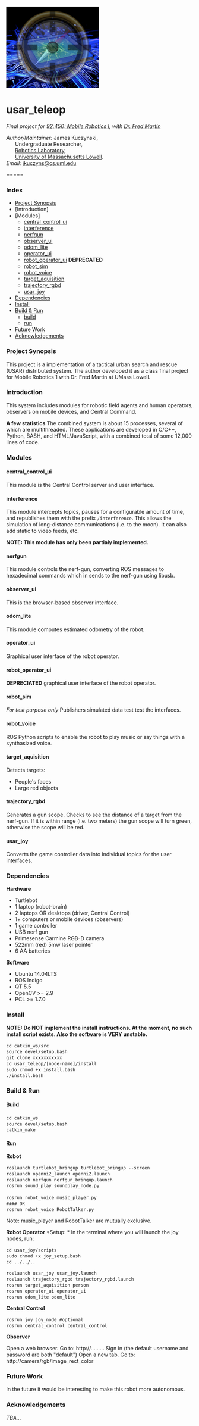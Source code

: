 ![Logo](https://github.com/DeepBlue14/usar_system/blob/master/operator_ui/res/icon_small.png)

# usar_teleop
*Final project for [92.450: Mobile Robotics I][3], with [Dr. Fred Martin][4]*

*Author/Maintainer:* James Kuczynski,  
&nbsp;&nbsp;&nbsp;&nbsp;&nbsp;&nbsp;Undergraduate Researcher,  
&nbsp;&nbsp;&nbsp;&nbsp;&nbsp;&nbsp;[Robotics Laboratory][1],  
&nbsp;&nbsp;&nbsp;&nbsp;&nbsp;&nbsp;[University of Massachusetts Lowell][2].  
*Email:* jkuczyns@cs.uml.edu

=====


### **Index**
- [Project Synopsis](#project_synopsis)
- [Introduction]
- [Modules]
  - [central_control_ui](#central_control_ui)
  - [interference](#interference)
  - [nerfgun](#nerfgun)
  - [observer_ui](#observer_ui)
  - [odom_lite](#odom_lite)
  - [operator_ui](operator_ui)
  - [robot_operator_ui](#robot_operator_ui)  **DEPRECATED**
  - [robot_sim](#robot_sim)
  - [robot_voice](#robot_voice)
  - [target_aquisition](#target_aquisition)
  - [trajectory_rgbd](#trajectory_rgbd)
  - [usar_joy](#usar_joy)
- [Dependencies](#dependencies)
- [Install](#install)
- [Build & Run](#build_and_run)
  - [build](#build)
  - [run](#run)
- [Future Work](#future_work)
- [Acknowledgements](#acknowledgements)


### **Project Synopsis**

This project is a implementation of a tactical urban search and rescue (USAR) distributed system.  The author developed it as a class final project for Mobile Robotics 1 with Dr. Fred Martin at UMass Lowell.


### **Introduction**

This system includes modules for robotic field agents and human operators, observers on mobile devices, and Central Command.

**A few statistics**
The combined system is about 15 processes, several of which are multithreaded.  These applications are developed in C/C++, Python, BASH, and HTML/JavaScript, with a combined total of some 12,000 lines of code.


### **Modules**

#### **central_control_ui**

This module is the Central Control server and user interface.


#### **interference**

This module intercepts topics, pauses for a configurable amount of time, and republishes them with the prefix ```/interference```.  This allows the simulation of long-distance communications (i.e. to the moon).  It can also add static to video feeds, etc.

**NOTE: This module has only been partialy implemented.**


#### **nerfgun**

This module controls the nerf-gun, converting ROS messages to hexadecimal commands which in sends to the nerf-gun using libusb.


#### **observer_ui**

This is the browser-based observer interface.


#### **odom_lite**

This module computes estimated odometry of the robot.


#### **operator_ui**

Graphical user interface of the robot operator.


#### **robot_operator_ui**

**DEPRECIATED** graphical user interface of the robot operator.


#### **robot_sim**

*For test purpose only*
Publishers simulated data test test the interfaces.


#### **robot_voice**

ROS Python scripts to enable the robot to play music or say things with a synthasized voice.


#### **target_aquisition**

Detects targets:
- People's faces
- Large red objects


#### **trajectory_rgbd**

Generates a gun scope.  Checks to see the distance of a target from the nerf-gun.  If it is within range (i.e. two meters) the gun scope will turn green, otherwise the scope will be red.


#### **usar_joy**

Converts the game controller data into individual topics for the user interfaces.


### **Dependencies**

**Hardware**
- Turtlebot
- 1 laptop (robot-brain)
- 2 laptops OR desktops (driver, Central Control)
- 1+ computers or mobile devices (observers)
- 1 game controller
- USB nerf gun
- Primesense Carmine RGB-D camera
- 522mm (red) 5mw laser pointer
- 6 AA batteries

**Software**
- Ubuntu 14.04LTS
- ROS Indigo
- QT 5.5
- OpenCV >= 2.9
- PCL >= 1.7.0


### **Install**

**NOTE: Do NOT implement the install instructions.  At the moment, no such install script exists.  Also the software is VERY unstable.**

```
cd catkin_ws/src
source devel/setup.bash
git clone xxxxxxxxxxx
cd usar_teleop/[node-name]/install
sudo chmod +x install.bash
./install.bash
```


### **Build & Run**

#### **Build**
```
cd catkin_ws
source devel/setup.bash
catkin_make
```

#### **Run**



**Robot**

```
roslaunch turtlebot_bringup turtlebot_bringup --screen
roslaunch openni2_launch openni2.launch
roslaunch nerfgun nerfgun_bringup.launch
rosrun sound_play soundplay_node.py

rosrun robot_voice music_player.py
#### OR
rosrun robot_voice RobotTalker.py
```

Note: music_player and RobotTalker are mutually exclusive.


**Robot Operator**
*Setup: *
In the terminal where you will launch the joy nodes, run:
```
cd usar_joy/scripts
sudo chmod +x joy_setup.bash
cd ../../..
```



```
roslaunch usar_joy usar_joy.launch
roslaunch trajectory_rgbd trajectory_rgbd.launch
rosrun target_aquisition person
rosrun operator_ui operator_ui
rosrun odom_lite odom_lite
```


**Central Control**

```
rosrun joy joy_node #optional
rosrun central_control central_control
```


**Observer**

Open a web browser.  Go to: http://.........
Sign in (the default username and password are both "default")
Open a new tab.  Go to: http://camera/rgb/image_rect_color


### **Future Work**

In the future it would be interesting to make this robot more autonomous.


### **Acknowledgements**

*TBA...*



[1]: http://robotics.cs.uml.edu/
[2]: http://www.uml.edu/
[3]: http://www.cs.uml.edu/ecg/index.php/MRIspr16/MRIspr16
[4]: http://www.cs.uml.edu/~fredm/
